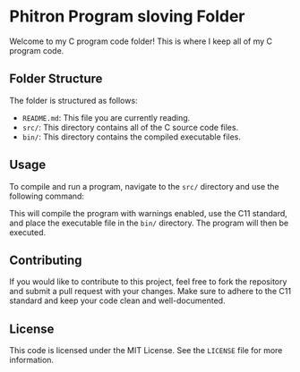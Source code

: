 # Phitron Program sloving Folder

Welcome to my C program code folder! This is where I keep all of my C program code.

## Folder Structure

The folder is structured as follows:

- `README.md`: This file you are currently reading.
- `src/`: This directory contains all of the C source code files.
- `bin/`: This directory contains the compiled executable files.

## Usage

To compile and run a program, navigate to the `src/` directory and use the following command:


This will compile the program with warnings enabled, use the C11 standard, and place the executable file in the `bin/` directory. The program will then be executed.

## Contributing

If you would like to contribute to this project, feel free to fork the repository and submit a pull request with your changes. Make sure to adhere to the C11 standard and keep your code clean and well-documented.

## License

This code is licensed under the MIT License. See the `LICENSE` file for more information.
